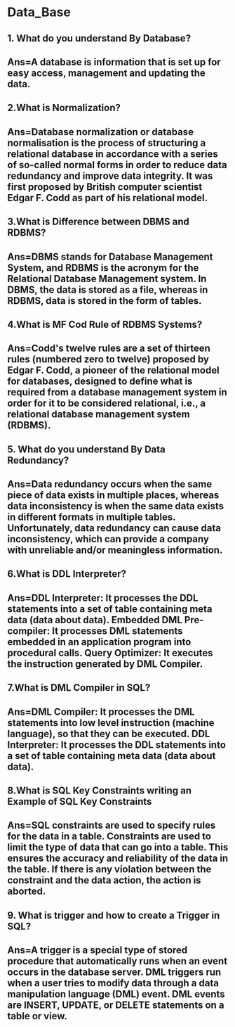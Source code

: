 # Data_Base
## 1. What do you understand By Database?
## Ans=A database is information that is set up for easy access, management and updating the data.
## 2.What is Normalization? 
## Ans=Database normalization or database normalisation is the process of structuring a relational database in accordance with a series of so-called normal forms in order to reduce data redundancy and improve data integrity. It was first proposed by British computer scientist Edgar F. Codd as part of his relational model.
## 3.What is Difference between DBMS and RDBMS? 
## Ans=DBMS stands for Database Management System, and RDBMS is the acronym for the Relational Database Management system. In DBMS, the data is stored as a file, whereas in RDBMS, data is stored in the form of tables.
## 4.What is MF Cod Rule of RDBMS Systems? 
## Ans=Codd's twelve rules are a set of thirteen rules (numbered zero to twelve) proposed by Edgar F. Codd, a pioneer of the relational model for databases, designed to define what is required from a database management system in order for it to be considered relational, i.e., a relational database management system (RDBMS).
## 5. What do you understand By Data Redundancy?
## Ans=Data redundancy occurs when the same piece of data exists in multiple places, whereas data inconsistency is when the same data exists in different formats in multiple tables. Unfortunately, data redundancy can cause data inconsistency, which can provide a company with unreliable and/or meaningless information.
## 6.What is DDL Interpreter? 
## Ans=DDL Interpreter: It processes the DDL statements into a set of table containing meta data (data about data). Embedded DML Pre-compiler: It processes DML statements embedded in an application program into procedural calls. Query Optimizer: It executes the instruction generated by DML Compiler.
## 7.What is DML Compiler in SQL? 
## Ans=DML Compiler: It processes the DML statements into low level instruction (machine language), so that they can be executed. DDL Interpreter: It processes the DDL statements into a set of table containing meta data (data about data).
## 8.What is SQL Key Constraints writing an Example of SQL Key Constraints 
## Ans=SQL constraints are used to specify rules for the data in a table. Constraints are used to limit the type of data that can go into a table. This ensures the accuracy and reliability of the data in the table. If there is any violation between the constraint and the data action, the action is aborted.
## 9. What is trigger and how to create a Trigger in SQL?  
## Ans=A trigger is a special type of stored procedure that automatically runs when an event occurs in the database server. DML triggers run when a user tries to modify data through a data manipulation language (DML) event. DML events are INSERT, UPDATE, or DELETE statements on a table or view.
